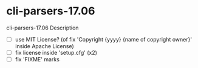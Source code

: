 # cli-parsers-17.06
cli-parsers-17.06 Description

- [ ] use MIT License? (of fix 'Copyright {yyyy} {name of copyright owner}' inside Apache License)
- [ ] fix license inside 'setup.cfg' (x2)
- [ ] fix 'FIXME' marks

